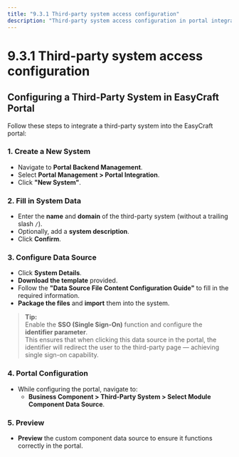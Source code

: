 ```yaml
---
title: "9.3.1 Third-party system access configuration"
description: "Third-party system access configuration in portal integration."
---
```


# 9.3.1 Third-party system access configuration

## Configuring a Third-Party System in EasyCraft Portal

Follow these steps to integrate a third-party system into the EasyCraft portal:



### 1. Create a New System

- Navigate to **Portal Backend Management**.
- Select **Portal Management > Portal Integration**.
- Click **"New System"**.



### 2. Fill in System Data

- Enter the **name** and **domain** of the third-party system (without a trailing slash `/`).
- Optionally, add a **system description**.
- Click **Confirm**.



### 3. Configure Data Source

- Click **System Details**.
- **Download the template** provided.
- Follow the **"Data Source File Content Configuration Guide"** to fill in the required information.
- **Package the files** and **import** them into the system.

> **Tip:**  
> Enable the **SSO (Single Sign-On)** function and configure the **identifier parameter**.  
> This ensures that when clicking this data source in the portal, the identifier will redirect the user to the third-party page — achieving single sign-on capability.



### 4. Portal Configuration

- While configuring the portal, navigate to:
  - **Business Component > Third-Party System > Select Module Component Data Source**.



### 5. Preview

- **Preview** the custom component data source to ensure it functions correctly in the portal.
